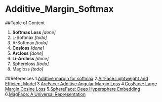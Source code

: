 # Additive_Margin_Softmax

##Table of Content
 1. **Softmax Loss** *[done]*
 2. L-Softmax *[todo]*
 3. A-Softmax *[todo]*
 4. **Cosloss** *[done]*
 5. **Arcloss** *[done]*
 6. **Li-Arcloss** *[done]*
 7. Sphereloss *[todo]*
 8. Magloss *[todo]*


##References
  1.[Addtive margin for softmax](https://arxiv.org/pdf/1801.05599.pdf)
  2.[AirFace:Lightweight and Efficient Model](https://arxiv.org/pdf/1907.12256.pdf)
  3.[ArcFace: Additive Angular Margin Loss](https://arxiv.org/pdf/1801.07698.pdf)
  4.[CosFace: Large Margin Cosine Loss](https://arxiv.org/pdf/1801.09414.pdf)
  5.[SphereFace: Deep Hypersphere Embedding](https://arxiv.org/pdf/1704.08063.pdf)
  6.[MagFace: A Universal Representation](https://arxiv.org/pdf/2103.06627.pdf)
